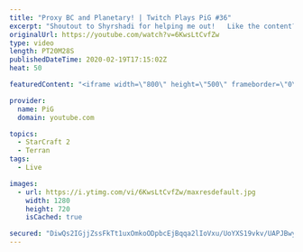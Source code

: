 ```yaml
---
title: "Proxy BC and Planetary! | Twitch Plays PiG #36"
excerpt: "Shoutout to Shyrshadi for helping me out!   Like the content? Then consider to leave a thumbs up and subscribe! ;) If you wish to support me please consider doing so through my patreon: https://www.patreon.com/PiGSC2 Videos don’t appear in your feed and you want to get notified about new uploads? Press"
originalUrl: https://youtube.com/watch?v=6KwsLtCvfZw
type: video
length: PT20M28S
publishedDateTime: 2020-02-19T17:15:02Z
heat: 50

featuredContent: "<iframe width=\"800\" height=\"500\" frameborder=\"0\" src=\"https://www.youtube.com/embed/6KwsLtCvfZw\" allow=\"accelerometer; autoplay; encrypted-media; gyroscope; picture-in-picture\" allowfullscreen></iframe>"

provider:
  name: PiG
  domain: youtube.com

topics:
  - StarCraft 2
  - Terran
tags:
  - Live

images:
  - url: https://i.ytimg.com/vi/6KwsLtCvfZw/maxresdefault.jpg
    width: 1280
    height: 720
    isCached: true

secured: "DiwQs2IGjjZssFkTt1uxOmkoODpbcEjBqqa2lIoVxu/UoYXS19vkv/UAPJBwyoN+m0rsdN6jvXrLT6Ve9SIcyNAUAFSW+g+iWVJNPcEkmF/MZrjT7A7enBd0oC8CB2UKODa1du+6jFwpdTEl1qqW9QrQLTdmQ5KhlK9uIeXh2yIqvO2zTGY82STlhMFpSQVEP9F1TN3+qKFSGusMfrMm5ZqNXS8VpScciB3ZkgJ8BIwgRpyraQ7dh40Fc9NRLNEBZoG42UMeQw20hLH1ayGSOsp+b09RMi65OO9m7kjSdpgbhJgYPTr8iz9yGvnISzwK3gae5a8DAFgGeL8qZ/ZAr3uPF76pmQprJAt7IJNRB6/2e/hra3f21REyeTmWtUJQvdRX+DFl4a8EZVxlhcU4wMWc9TFK9Lak5BKMIxpeoSw=;DMfasu8ZK5LzjEzDaT95hQ=="
---
```


